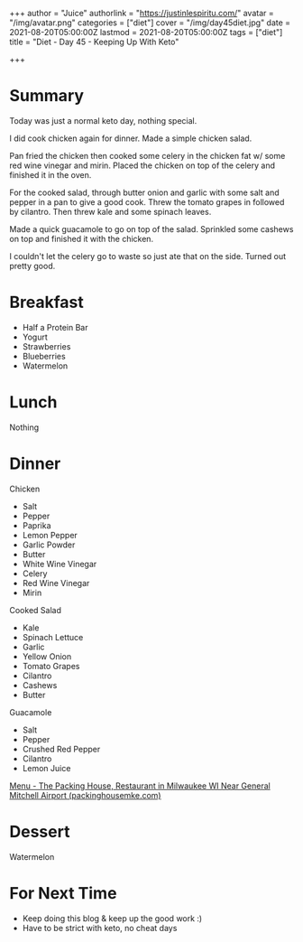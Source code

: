 +++
author = "Juice"
authorlink = "https://justinlespiritu.com/"
avatar = "/img/avatar.png"
categories = ["diet"]
cover = "/img/day45diet.jpg"
date = 2021-08-20T05:00:00Z
lastmod = 2021-08-20T05:00:00Z
tags = ["diet"]
title = "Diet - Day 45 - Keeping Up With Keto"

+++
# Summary

Today was just a normal keto day, nothing special.

I did cook chicken again for dinner.  Made a simple chicken salad.

Pan fried the chicken then cooked some celery in the chicken fat w/ some red wine vinegar and mirin.  Placed the chicken on top of the celery and finished it in the oven.

For the cooked salad, through butter onion and garlic with some salt and pepper in a pan to give a good cook.  Threw the tomato grapes in followed by cilantro.  Then threw kale and some spinach leaves.

Made a quick guacamole to go on top of the salad.  Sprinkled some cashews on top and finished it with the chicken.

I couldn't let the celery go to waste so just ate that on the side.  Turned out pretty good.

# Breakfast

* Half a Protein Bar
* Yogurt
* Strawberries
* Blueberries
* Watermelon

# Lunch

Nothing

# Dinner

Chicken

* Salt
* Pepper
* Paprika
* Lemon Pepper
* Garlic Powder
* Butter
* White Wine Vinegar
* Celery
* Red Wine Vinegar
* Mirin

Cooked Salad

* Kale
* Spinach Lettuce
* Garlic
* Yellow Onion
* Tomato Grapes
* Cilantro
* Cashews
* Butter

Guacamole

* Salt
* Pepper
* Crushed Red Pepper
* Cilantro
* Lemon Juice

[Menu - The Packing House, Restaurant in Milwaukee WI Near General Mitchell Airport (packinghousemke.com)](https://packinghousemke.com/menu/)

# Dessert

Watermelon

# For Next Time

* Keep doing this blog & keep up the good work :)
* Have to be strict with keto, no cheat days